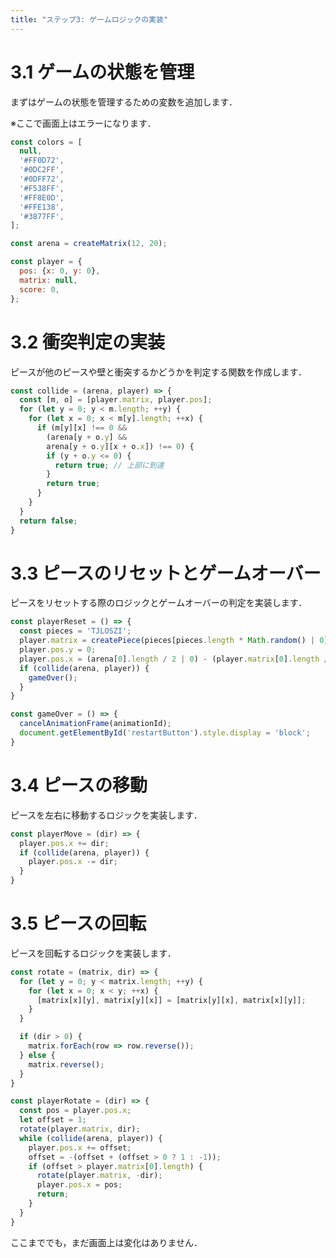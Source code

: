 ```yaml
---
title: "ステップ3: ゲームロジックの実装"
---
```


# 3.1 ゲームの状態を管理

まずはゲームの状態を管理するための変数を追加します．

※ここで画面上はエラーになります．

```js
const colors = [
  null,
  '#FF0D72',
  '#0DC2FF',
  '#0DFF72',
  '#F538FF',
  '#FF8E0D',
  '#FFE138',
  '#3877FF',
];

const arena = createMatrix(12, 20);

const player = {
  pos: {x: 0, y: 0},
  matrix: null,
  score: 0,
};
```

# 3.2 衝突判定の実装

ピースが他のピースや壁と衝突するかどうかを判定する関数を作成します．

```js
const collide = (arena, player) => {
  const [m, o] = [player.matrix, player.pos];
  for (let y = 0; y < m.length; ++y) {
    for (let x = 0; x < m[y].length; ++x) {
      if (m[y][x] !== 0 &&
        (arena[y + o.y] &&
        arena[y + o.y][x + o.x]) !== 0) {
        if (y + o.y <= 0) {
          return true; // 上部に到達
        }
        return true;
      }
    }
  }
  return false;
}
```

# 3.3 ピースのリセットとゲームオーバー

ピースをリセットする際のロジックとゲームオーバーの判定を実装します．

```js
const playerReset = () => {
  const pieces = 'TJLOSZI';
  player.matrix = createPiece(pieces[pieces.length * Math.random() | 0]);
  player.pos.y = 0;
  player.pos.x = (arena[0].length / 2 | 0) - (player.matrix[0].length / 2 | 0);
  if (collide(arena, player)) {
    gameOver();
  }
}

const gameOver = () => {
  cancelAnimationFrame(animationId);
  document.getElementById('restartButton').style.display = 'block';
}
```

# 3.4 ピースの移動

ピースを左右に移動するロジックを実装します．

```js
const playerMove = (dir) => {
  player.pos.x += dir;
  if (collide(arena, player)) {
    player.pos.x -= dir;
  }
}
```

# 3.5 ピースの回転

ピースを回転するロジックを実装します．

```js
const rotate = (matrix, dir) => {
  for (let y = 0; y < matrix.length; ++y) {
    for (let x = 0; x < y; ++x) {
      [matrix[x][y], matrix[y][x]] = [matrix[y][x], matrix[x][y]];
    }
  }

  if (dir > 0) {
    matrix.forEach(row => row.reverse());
  } else {
    matrix.reverse();
  }
}

const playerRotate = (dir) => {
  const pos = player.pos.x;
  let offset = 1;
  rotate(player.matrix, dir);
  while (collide(arena, player)) {
    player.pos.x += offset;
    offset = -(offset + (offset > 0 ? 1 : -1));
    if (offset > player.matrix[0].length) {
      rotate(player.matrix, -dir);
      player.pos.x = pos;
      return;
    }
  }
}
```

ここまででも，まだ画面上は変化はありません．